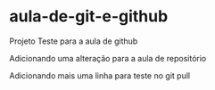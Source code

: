 # aula-de-git-e-github
Projeto Teste para a aula de github

Adicionando uma alteração para a aula de repositório

Adicionando mais uma  linha para teste no git pull
